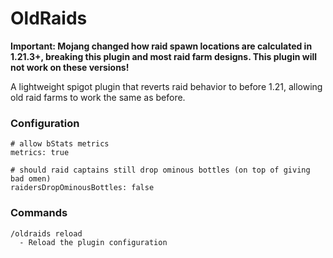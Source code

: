 # OldRaids

**Important: Mojang changed how raid spawn locations are calculated in 1.21.3+, breaking this plugin and most raid farm designs. This plugin will not work on these versions!**

A lightweight spigot plugin that reverts raid behavior to before 1.21, allowing old raid farms to work the same as before.

### Configuration

```
# allow bStats metrics
metrics: true

# should raid captains still drop ominous bottles (on top of giving bad omen)
raidersDropOminousBottles: false
```

### Commands

```
/oldraids reload
  - Reload the plugin configuration
```
